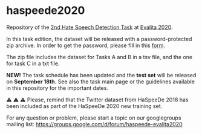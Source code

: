 # haspeede2020
Repository of the [2nd Hate Speech Detection Task](http://www.di.unito.it/~tutreeb/haspeede-evalita20/index.html#) at [Evalita 2020](http://www.evalita.it/2020).

In this task edition, the dataset will be released with a password-protected zip archive. In order to get the password, please fill in this [form](https://forms.gle/BJQy6ciiXXtPCCJdA).

The zip file includes the dataset for Tasks A and B in a tsv file, and the one for task C in a txt file.


**NEW!** The task schedule has been updated and the **test set** will be released on **September 18th**. See also the task main page or the guidelines available in this repository for the important dates.


:warning: :warning: :warning: Please, remind that the Twitter dataset from HaSpeeDe 2018 has been included as part of the HaSpeeDe 2020 new training set.


For any question or problem, please start a topic on our googlegroups mailing list: https://groups.google.com/d/forum/haspeede-evalita2020 

